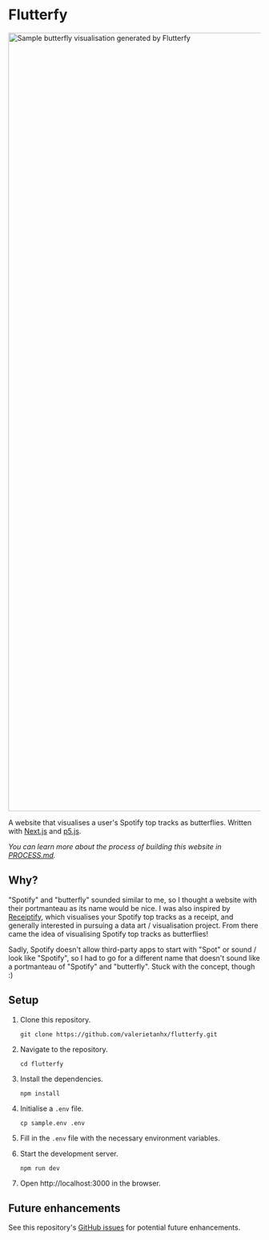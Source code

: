 # Flutterfy

<img width="1552" alt="Sample butterfly visualisation generated by Flutterfy" src="https://github.com/valerietanhx/flutterfy/assets/110474344/0652462a-312c-4394-b5f2-1a637c1ef7bf">

A website that visualises a user's Spotify top tracks as butterflies. Written with [Next.js](https://nextjs.org/) and [p5.js](https://p5js.org/).

_You can learn more about the process of building this website in [PROCESS.md](PROCESS.md)._

## Why?

"Spotify" and "butterfly" sounded similar to me, so I thought a website with their portmanteau as its name would be nice. I was also inspired by [Receiptify](https://receiptify.herokuapp.com/), which visualises your Spotify top tracks as a receipt, and generally interested in pursuing a data art / visualisation project. From there came the idea of visualising Spotify top tracks as butterflies!

Sadly, Spotify doesn't allow third-party apps to start with "Spot" or sound / look like "Spotify", so I had to go for a different name that doesn't sound like a portmanteau of "Spotify" and "butterfly". Stuck with the concept, though :)

## Setup

1. Clone this repository.

   ```shell
   git clone https://github.com/valerietanhx/flutterfy.git
   ```

2. Navigate to the repository.

   ```shell
   cd flutterfy
   ```

3. Install the dependencies.

   ```shell
   npm install
   ```

4. Initialise a `.env` file.

   ```shell
   cp sample.env .env
   ```

5. Fill in the `.env` file with the necessary environment variables.

6. Start the development server.

   ```shell
   npm run dev
   ```

7. Open http://localhost:3000 in the browser.

## Future enhancements

See this repository's [GitHub issues](https://github.com/valerietanhx/flutterfy/issues) for potential future enhancements.
